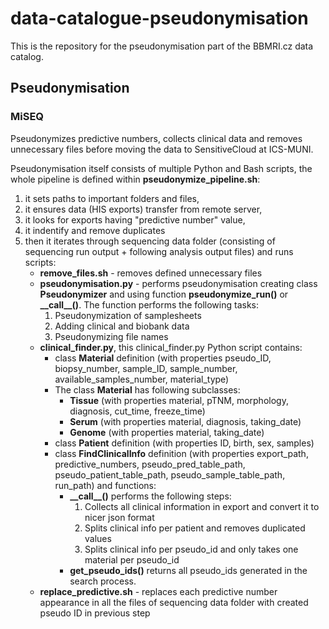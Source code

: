 # data-catalogue-pseudonymisation
This is the repository for the pseudonymisation part of the BBMRI.cz data catalog.

## Pseudonymisation

### MiSEQ
Pseudonymizes predictive numbers, collects clinical data and removes unnecessary files before moving the data to SensitiveCloud at ICS-MUNI.

Pseudonymisation itself consists of multiple Python and Bash scripts, the whole pipeline is defined within **pseudonymize_pipeline.sh**:
  1. it sets paths to important folders and files,
  2. it ensures data (HIS exports) transfer from remote server,
  3. it looks for exports having "predictive number" value,
  4. it indentify and remove duplicates
  5. then it iterates through sequencing data folder (consisting of sequencing run output + following analysis output files) and runs scripts:
        - **remove_files.sh** - removes defined unnecessary files
        - **pseudonymisation.py** - performs pseudonymisation creating class **Pseudonymizer** and using function **pseudonymize_run()**  or **\_\_call\_\_()**. The function performs the following tasks:
            1. Pseudonymization of samplesheets
            2. Adding clinical and biobank data 
            3. Pseudonymizing file names
        - **clinical_finder.py**, this clinical_finder.py Python script contains:
          - class **Material** definition (with properties pseudo_ID, biopsy_number, sample_ID, sample_number, available_samples_number, material_type) 
          - The class **Material** has following subclasses:
            - **Tissue** (with properties material, pTNM, morphology, diagnosis, cut_time, freeze_time)
            - **Serum** (with properties material, diagnosis, taking_date)
            - **Genome** (with properties material, taking_date)
          - class **Patient** definition (with properties ID, birth, sex, samples)
          - class **FindClinicalInfo** definition (with properties export_path, predictive_numbers, pseudo_pred_table_path, pseudo_patient_table_path, pseudo_sample_table_path, run_path) and functions:
            - **\_\_call\_\_()** performs the following steps:
              1. Collects all clinical information in export and convert it to nicer json format
              2. Splits clinical info per patient and removes duplicated values
              3. Splits clinical info per pseudo_id and only takes one material per pseudo_id
            - **get_pseudo_ids()** returns all pseudo_ids generated in the search process.
      - **replace_predictive.sh** - replaces each predictive number appearance in all the files of sequencing data folder with created pseudo ID in previous step
